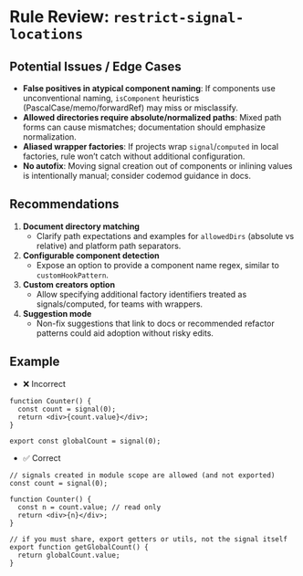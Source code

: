 # Rule Review: `restrict-signal-locations`

## Potential Issues / Edge Cases

- __False positives in atypical component naming__: If components use unconventional naming, `isComponent` heuristics (PascalCase/memo/forwardRef) may miss or misclassify.
- __Allowed directories require absolute/normalized paths__: Mixed path forms can cause mismatches; documentation should emphasize normalization.
- __Aliased wrapper factories__: If projects wrap `signal`/`computed` in local factories, rule won’t catch without additional configuration.
- __No autofix__: Moving signal creation out of components or inlining values is intentionally manual; consider codemod guidance in docs.

## Recommendations

1. __Document directory matching__
   - Clarify path expectations and examples for `allowedDirs` (absolute vs relative) and platform path separators.
2. __Configurable component detection__
   - Expose an option to provide a component name regex, similar to `customHookPattern`.
3. __Custom creators option__
   - Allow specifying additional factory identifiers treated as signals/computed, for teams with wrappers.
4. __Suggestion mode__
   - Non-fix suggestions that link to docs or recommended refactor patterns could aid adoption without risky edits.

## Example

- ❌ Incorrect

```tsx
function Counter() {
  const count = signal(0);
  return <div>{count.value}</div>;
}

export const globalCount = signal(0);
```

- ✅ Correct

```tsx
// signals created in module scope are allowed (and not exported)
const count = signal(0);

function Counter() {
  const n = count.value; // read only
  return <div>{n}</div>;
}

// if you must share, export getters or utils, not the signal itself
export function getGlobalCount() {
  return globalCount.value;
}
```
